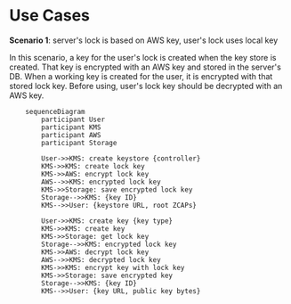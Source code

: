 # Use Cases

**Scenario 1**: server's lock is based on AWS key, user's lock uses local key

In this scenario, a key for the user's lock is created when the key store is created. That key is encrypted with an AWS
key and stored in the server's DB. When a working key is created for the user, it is encrypted with that stored lock key.
Before using, user's lock key should be decrypted with an AWS key.

```mermaid
    sequenceDiagram
        participant User
        participant KMS
        participant AWS
        participant Storage

        User->>KMS: create keystore {controller}
        KMS->>KMS: create lock key
        KMS->>AWS: encrypt lock key
        AWS-->>KMS: encrypted lock key
        KMS->>Storage: save encrypted lock key
        Storage-->>KMS: {key ID}
        KMS-->>User: {keystore URL, root ZCAPs}

        User->>KMS: create key {key type}
        KMS->>KMS: create key
        KMS->>Storage: get lock key
        Storage-->>KMS: encrypted lock key
        KMS->>AWS: decrypt lock key
        AWS-->>KMS: decrypted lock key
        KMS->>KMS: encrypt key with lock key
        KMS->>Storage: save encrypted key
        Storage-->>KMS: {key ID}
        KMS-->>User: {key URL, public key bytes}
```

